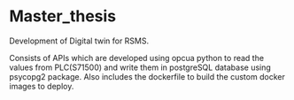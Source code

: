 # Master_thesis
Development of Digital twin for RSMS.

Consists of APIs which are developed using opcua python to read the values from PLC(S71500) and write them in postgreSQL database using psycopg2 package. Also includes the dockerfile to build the custom docker images to deploy.
